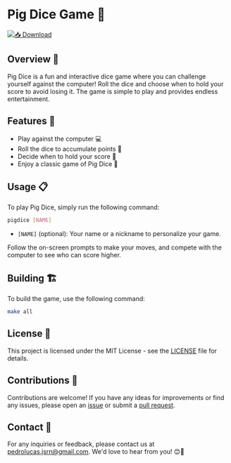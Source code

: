 # Pig Dice Game 🎲

[![📥 Download](https://img.shields.io/badge/📥%20Download-Pig_Dice_Game-blue.svg)](https://github.com/PedroLucas63/pigdice/releases)

## Overview 🌟

Pig Dice is a fun and interactive dice game where you can challenge yourself against the computer! Roll the dice and choose when to hold your score to avoid losing it. The game is simple to play and provides endless entertainment.

## Features 🚀

- Play against the computer 💻
- Roll the dice to accumulate points 🎯
- Decide when to hold your score 🤞
- Enjoy a classic game of Pig Dice 🐷

## Usage 📋
To play Pig Dice, simply run the following command:

```bash
pigdice [NAME]
```

- `[NAME]` (optional): Your name or a nickname to personalize your game.

Follow the on-screen prompts to make your moves, and compete with the computer to see who can score higher.

## Building 🏗️

To build the game, use the following command:

```bash
make all
```

## License 📜

This project is licensed under the MIT License - see the [LICENSE](LICENSE) file for details.

## Contributions 🤝

Contributions are welcome! If you have any ideas for improvements or find any issues, please open an [issue](https://github.com/PedroLucas63/pigdice/issues) or submit a [pull request](https://github.com/PedroLucas63/pigdice/pulls).

## Contact 📧

For any inquiries or feedback, please contact us at [pedrolucas.jsrn@gmail.com](mailto:pedrolucas.jsrn@gmail.com). We'd love to hear from you! 😊📧